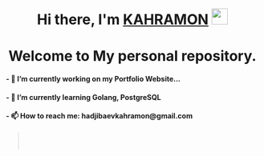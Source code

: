 <h1 align="center">Hi there, I'm <a href="https://kahramon.w3spaces.com/" target="_blank">KAHRAMON</a> 
<img src="https://github.com/blackcater/blackcater/raw/main/images/Hi.gif" height="32"/></h1>
<h1 align="center">Welcome to My personal repository.</h1>

<h4>- 🔭 I’m currently working on my Portfolio Website...</h4>
<h4>- 🌱 I’m currently learning Golang, PostgreSQL </h4>
<h4>- 📫 How to reach me: hadjibaevkahramon@gmail.com </h4>
  
><div style="text-align:center">
> <!--Карточка профиля: -->
>   <img src="https://github-profile-summary-cards.vercel.app/api/cards/profile-details?username=HADJIBAEV&theme=solarized_dark" alt=""><br>
> <!--Статистика языков в коммитах:--> 
>   <img src="https://github-profile-summary-cards.vercel.app/api/cards/most-commit-language?username=HADJIBAEV&theme=solarized_dark" alt="">
> <!--Статистика языков в репозиториях:-->
>   <img src="https://github-profile-summary-cards.vercel.app/api/cards/repos-per-language?username=HADJIBAEV&theme=solarized_dark" alt="">
> <!--Статистика профиля:--> 
>   <br><img src="https://github-profile-summary-cards.vercel.app/api/cards/stats?username=HADJIBAEV&theme=solarized_dark" alt="" /> 
> <!--Данные по коммитам за сутки:--> 
>   <img src="https://github-profile-summary-cards.vercel.app/api/cards/productive-time?username=HADJIBAEV&theme=solarized_dark" alt="">
></div>
